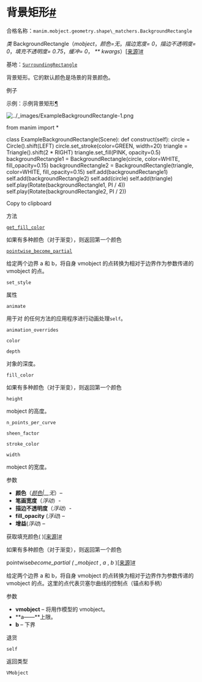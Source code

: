 # 背景矩形[#](#backgroundrectangle "此标题的固定链接")

合格名称：`manim.mobject.geometry.shape\_matchers.BackgroundRectangle`

_类_ BackgroundRectangle（_mobject_，_颜色=无_，_描边宽度= 0_，_描边不透明度= 0_，_填充不透明度= 0.75_，_缓冲= 0_， _\*\* kwargs_）[\[来源\]](../_modules/manim/mobject/geometry/shape_matchers.html#BackgroundRectangle)[#](#manim.mobject.geometry.shape_matchers.BackgroundRectangle "此定义的固定链接")

基地：[`SurroundingRectangle`](manim.mobject.geometry.shape_matchers.SurroundingRectangle.html#manim.mobject.geometry.shape_matchers.SurroundingRectangle "manim.mobject.geometry.shape_matchers.SurroundingRectangle")

背景矩形。它的默认颜色是场景的背景颜色。

例子

示例：示例背景矩形[¶](#examplebackgroundrectangle)

![../_images/ExampleBackgroundRectangle-1.png](../_images/ExampleBackgroundRectangle-1.png)

from manim import \*

class ExampleBackgroundRectangle(Scene):
def construct(self):
circle = Circle().shift(LEFT)
circle.set_stroke(color=GREEN, width=20)
triangle = Triangle().shift(2 \* RIGHT)
triangle.set_fill(PINK, opacity=0.5)
backgroundRectangle1 = BackgroundRectangle(circle, color=WHITE, fill_opacity=0.15)
backgroundRectangle2 = BackgroundRectangle(triangle, color=WHITE, fill_opacity=0.15)
self.add(backgroundRectangle1)
self.add(backgroundRectangle2)
self.add(circle)
self.add(triangle)
self.play(Rotate(backgroundRectangle1, PI / 4))
self.play(Rotate(backgroundRectangle2, PI / 2))

Copy to clipboard

方法

[`get_fill_color`](#manim.mobject.geometry.shape_matchers.BackgroundRectangle.get_fill_color "manim.mobject.geometry.shape_matchers.BackgroundRectangle.get_fill_color")

如果有多种颜色（对于渐变），则返回第一个颜色

[`pointwise_become_partial`](#manim.mobject.geometry.shape_matchers.BackgroundRectangle.pointwise_become_partial "manim.mobject.geometry.shape_matchers.BackgroundRectangle.pointwise_become_partial")

给定两个边界 a 和 b，将自身 vmobject 的点转换为相对于边界作为参数传递的 vmobject 的点。

`set_style`

属性

`animate`

用于对 的任何方法的应用程序进行动画处理`self`。

`animation_overrides`

`color`

`depth`

对象的深度。

`fill_color`

如果有多种颜色（对于渐变），则返回第一个颜色

`height`

mobject 的高度。

`n_points_per_curve`

`sheen_factor`

`stroke_color`

`width`

mobject 的宽度。

参数

- **颜色**（[_颜色_](manim.utils.color.Colors.html#manim.utils.color.Colors "manim.utils.color.Colors")_|\_\_无_）–
- **笔画宽度**（_浮动_）-
- **描边不透明度**（_浮动_）-
- **fill_opacity** (_浮动_) –
- **增益**(_浮动_) –

获取填充颜色( )[\[来源\]](../_modules/manim/mobject/geometry/shape_matchers.html#BackgroundRectangle.get_fill_color)[#](#manim.mobject.geometry.shape_matchers.BackgroundRectangle.get_fill_color "此定义的固定链接")

如果有多种颜色（对于渐变），则返回第一个颜色

pointwise*become_partial ( \_mobject* , _a_ , _b_ )[\[来源\]](../_modules/manim/mobject/geometry/shape_matchers.html#BackgroundRectangle.pointwise_become_partial)[#](#manim.mobject.geometry.shape_matchers.BackgroundRectangle.pointwise_become_partial "此定义的固定链接")

给定两个边界 a 和 b，将自身 vmobject 的点转换为相对于边界作为参数传递的 vmobject 的点。这里的点代表贝塞尔曲线的控制点（锚点和手柄）

参数

- **vmobject** – 将用作模型的 vmobject。
- **a——**上限。
- **b** – 下界

退货

`self`

返回类型

`VMobject`
